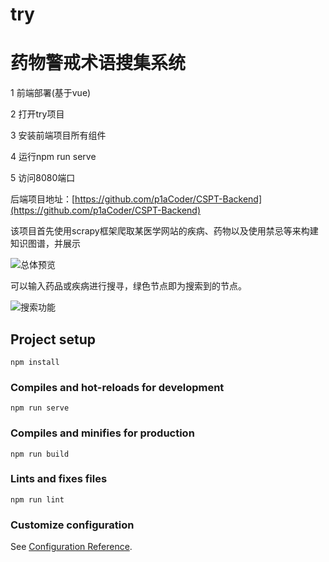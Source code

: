 # try

# 药物警戒术语搜集系统

1 前端部署(基于vue)

2 打开try项目

3 安装前端项目所有组件

4 运行npm run serve

5 访问8080端口

后端项目地址：[https://github.com/p1aCoder/CSPT-Backend](https://github.com/p1aCoder/CSPT-Backend)

该项目首先使用scrapy框架爬取某医学网站的疾病、药物以及使用禁忌等来构建知识图谱，并展示

![总体预览](https://github.com/p1aCoder/CSPT-Forend/blob/master/total.png)

可以输入药品或疾病进行搜寻，绿色节点即为搜索到的节点。

![搜索功能](https://github.com/p1aCoder/CSPT-Forend/blob/master/search.png)

## Project setup
```
npm install
```

### Compiles and hot-reloads for development
```
npm run serve
```

### Compiles and minifies for production
```
npm run build
```

### Lints and fixes files
```
npm run lint
```

### Customize configuration
See [Configuration Reference](https://cli.vuejs.org/config/).
